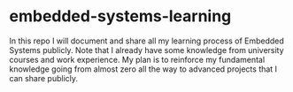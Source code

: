# embedded-systems-learning
In this repo I will document and share all my learning process of Embedded Systems publicly.  Note that I already have some knowledge from university courses and work experience.  My plan is to reinforce my fundamental knowledge going from almost zero all the way to advanced projects that I can share publicly.
